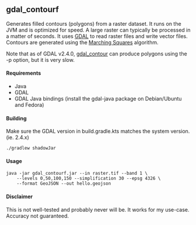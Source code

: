## gdal_contourf
Generates filled contours (polygons) from a raster dataset. It runs on the 
JVM and is optimized for speed. A large raster can typically be processed in a 
matter of seconds. It uses [GDAL](https://gdal.org/) to read raster files and 
write vector files. Contours are generated using the 
[Marching Squares](https://en.wikipedia.org/wiki/Marching_squares) algorithm.

Note that as of GDAL v2.4.0, 
[gdal_contour](https://gdal.org/programs/gdal_contour.html) can produce 
polygons using the -p option, but it is very slow.

#### Requirements
- Java
- GDAL 
- GDAL Java bindings (install the gdal-java package on Debian/Ubuntu and Fedora)

#### Building
Make sure the GDAL version in build.gradle.kts matches the system version. (ie. 2.4.x)

    ./gradlew shadowJar

#### Usage
    java -jar gdal_contourf.jar --in raster.tif --band 1 \
        --levels 0,50,100,150 --simplification 30 --epsg 4326 \
        --format GeoJSON --out hello.geojson
        
#### Disclaimer
This is not well-tested and probably never will be. It works for my use-case. 
Accuracy not guaranteed.